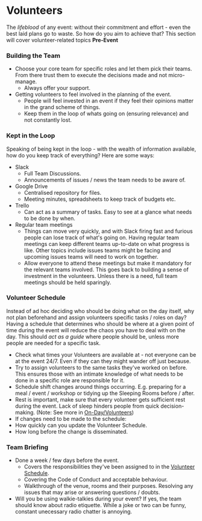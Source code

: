 # Volunteers

The *lifeblood* of any event: without their commitment and effort - even the best laid plans go to waste.  So how do you aim to achieve that?  This section will cover volunteer-related topics **Pre-Event**

### Building the Team

- Choose your core team for specific roles and let them pick their teams.  From there trust them to execute the decisions made and not micro-manage.  
  - Always offer your support.
- Getting volunteers to feel involved in the planning of the event.
  - People will feel invested in an event if they feel their opinions matter in the grand scheme of things.
  - Keep them in the loop of whats going on (ensuring relevance) and not constantly lost.


### Kept in the Loop

Speaking of being kept in the loop - with the wealth of information available, how do you keep track of everything?  Here are some ways:

- Slack
  - Full Team Discussions.
  - Announcements of issues / news the team needs to be aware of.
- Google Drive
  - Centralised repository for files.
  - Meeting minutes, spreadsheets to keep track of budgets etc.
- Trello
  - Can act as a summary of tasks.  Easy to see at a glance what needs to be done by when.
- Regular team meetings
  - Things can move very quickly, and with Slack firing fast and furious people can lose track of what's going on.  Having regular team meetings can keep different teams up-to-date on what progress is like.  Other topics include issues teams might be facing and upcoming issues teams will need to work on together.
  - Allow everyone to attend these meetings but make it mandatory for the relevant teams involved.  This goes back to building a sense of investment in the volunteers.  Unless there is a need, full team meetings should be held sparingly.


### Volunteer Schedule

Instead of ad hoc deciding who should be doing what on the day itself, why not plan beforehand and assign volunteers specific tasks / roles on day?  Having a schedule that determines who should be where at a given point of time during the event will reduce the chaos you have to deal with on the day.  This should *act as a guide* where people should be, unless more people are needed for a specific task.

- Check what times your Volunteers are available at - not everyone can be at the event 24/7. Even if they can they might wander off just because.
- Try to assign volunteers to the same tasks they've worked on before.  This ensures those with an intimate knowledge of what needs to be done in a specific role are responsible for it.
- Schedule shift changes around things occurring. E.g. preparing for a meal / event / workshop or tidying up the Sleeping Rooms before / after.
- Rest is important, make sure that every volunteer gets sufficient rest during the event. Lack of sleep hinders people from quick decision-making.  (Note: See more in [On-Day/Volunteers](On-Day-Execution/Volunteers.md))
- If changes need to be made to the schedule:
 - How quickly can you update the Volunteer Schedule.
 - How long before the change is disseminated.


### Team Briefing

- Done a week / few days before the event.
  - Covers the responsibilities they've been assigned to in the [Volunteer Schedule](Pre-Event/Volunteers.md#Volunteer-Schedule).
  - Covering the Code of Conduct and acceptable behaviour.
  - Walkthrough of the venue, rooms and their purposes.  Resolving any issues that may arise or answering questions / doubts.
- Will you be using walkie-talkies during your event?  If yes, the team should know about radio etiquette.  While a joke or two can be funny, constant unecessary radio chatter is annoying. 